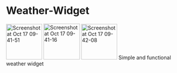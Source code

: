 # Weather-Widget
<img width="98" alt="Screenshot at Oct 17 09-41-51" src="https://github.com/user-attachments/assets/ae39c6be-5048-46b3-a190-26a2899ea082">
<img width="99" alt="Screenshot at Oct 17 09-41-16" src="https://github.com/user-attachments/assets/9019787a-88eb-4769-8713-4c538059a60e">
<img width="98" alt="Screenshot at Oct 17 09-42-08" src="https://github.com/user-attachments/assets/400c6958-a7ac-4b47-9461-8405146e24c4">
Simple and functional weather widget
